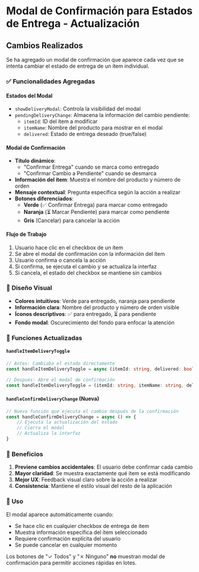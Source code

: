 # Modal de Confirmación para Estados de Entrega - Actualización

## Cambios Realizados

Se ha agregado un modal de confirmación que aparece cada vez que se intenta cambiar el estado de entrega de un ítem individual.

### ✅ Funcionalidades Agregadas

#### **Estados del Modal**
- `showDeliveryModal`: Controla la visibilidad del modal
- `pendingDeliveryChange`: Almacena la información del cambio pendiente:
  - `itemId`: ID del ítem a modificar
  - `itemName`: Nombre del producto para mostrar en el modal
  - `delivered`: Estado de entrega deseado (true/false)

#### **Modal de Confirmación**
- **Título dinámico**: 
  - "Confirmar Entrega" cuando se marca como entregado
  - "Confirmar Cambio a Pendiente" cuando se desmarca
- **Información del ítem**: Muestra el nombre del producto y número de orden
- **Mensaje contextual**: Pregunta específica según la acción a realizar
- **Botones diferenciados**:
  - **Verde** (✅ Confirmar Entrega) para marcar como entregado
  - **Naranja** (⏳ Marcar Pendiente) para marcar como pendiente
  - **Gris** (Cancelar) para cancelar la acción

#### **Flujo de Trabajo**
1. Usuario hace clic en el checkbox de un ítem
2. Se abre el modal de confirmación con la información del ítem
3. Usuario confirma o cancela la acción
4. Si confirma, se ejecuta el cambio y se actualiza la interfaz
5. Si cancela, el estado del checkbox se mantiene sin cambios

### 🎨 **Diseño Visual**

- **Colores intuitivos**: Verde para entregado, naranja para pendiente
- **Información clara**: Nombre del producto y número de orden visible
- **Íconos descriptivos**: ✅ para entregado, ⏳ para pendiente
- **Fondo modal**: Oscurecimiento del fondo para enfocar la atención

### 🔧 **Funciones Actualizadas**

#### `handleItemDeliveryToggle`
```typescript
// Antes: Cambiaba el estado directamente
const handleItemDeliveryToggle = async (itemId: string, delivered: boolean)

// Después: Abre el modal de confirmación
const handleItemDeliveryToggle = (itemId: string, itemName: string, delivered: boolean)
```

#### `handleConfirmDeliveryChange` (Nueva)
```typescript
// Nueva función que ejecuta el cambio después de la confirmación
const handleConfirmDeliveryChange = async () => {
    // Ejecuta la actualización del estado
    // Cierra el modal
    // Actualiza la interfaz
}
```

### 🚀 **Beneficios**

1. **Previene cambios accidentales**: El usuario debe confirmar cada cambio
2. **Mayor claridad**: Se muestra exactamente qué ítem se está modificando
3. **Mejor UX**: Feedback visual claro sobre la acción a realizar
4. **Consistencia**: Mantiene el estilo visual del resto de la aplicación

### 📝 **Uso**

El modal aparece automáticamente cuando:
- Se hace clic en cualquier checkbox de entrega de ítem
- Muestra información específica del ítem seleccionado
- Requiere confirmación explícita del usuario
- Se puede cancelar en cualquier momento

Los botones de "✓ Todos" y "✗ Ninguno" **no** muestran modal de confirmación para permitir acciones rápidas en lotes.
